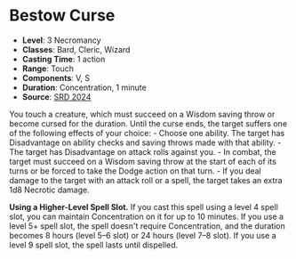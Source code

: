 # Bestow Curse

- **Level**: 3 Necromancy
- **Classes**: Bard, Cleric, Wizard
- **Casting Time**: 1 action
- **Range**: Touch
- **Components**: V, S
- **Duration**: Concentration, 1 minute
- **Source**: [SRD 2024](../../../srds/SRD_2024.pdf)

You touch a creature, which must succeed on a Wisdom saving throw or become cursed for the duration. Until the curse ends, the target suffers one of the following effects of your choice: - Choose one ability. The target has Disadvantage on ability checks and saving throws made with that ability. - The target has Disadvantage on attack rolls against you. - In combat, the target must succeed on a Wisdom saving throw at the start of each of its turns or be forced to take the Dodge action on that turn. - If you deal damage to the target with an attack roll or a spell, the target takes an extra 1d8 Necrotic damage.

**Using a Higher-Level Spell Slot.** If you cast this spell using a level 4 spell slot, you can maintain Concentration on it for up to 10 minutes. If you use a level 5+ spell slot, the spell doesn't require Concentration, and the duration becomes 8 hours (level 5–6 slot) or 24 hours (level 7–8 slot). If you use a level 9 spell slot, the spell lasts until dispelled.
